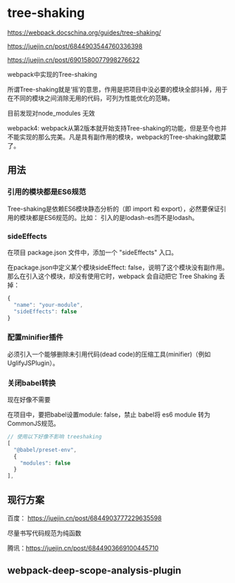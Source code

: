 # tree-shaking

<https://webpack.docschina.org/guides/tree-shaking/>

<https://juejin.cn/post/6844903544760336398>

<https://juejin.cn/post/6901580077998276622>

webpack中实现的Tree-shaking

所谓Tree-shaking就是‘摇’的意思，作用是把项目中没必要的模块全部抖掉，用于在不同的模块之间消除无用的代码，可列为性能优化的范畴。

目前发现对node_modules 无效  

webpack4: webpack从第2版本就开始支持Tree-shaking的功能，但是至今也并不能实现的那么完美。凡是具有副作用的模块，webpack的Tree-shaking就歇菜了。

## 用法

### 引用的模块都是ES6规范

Tree-shaking是依赖ES6模块静态分析的（即 import 和 export），必然要保证引用的模块都是ES6规范的。比如： 引入的是lodash-es而不是lodash。

### sideEffects

在项目 package.json 文件中，添加一个 "sideEffects" 入口。

在package.json中定义某个模块sideEffect: false，说明了这个模块没有副作用。那么在引入这个模块，却没有使用它时，webpack 会自动把它 Tree Shaking 丢掉：

```js
{
  "name": "your-module",
  "sideEffects": false
}
```

### 配置minifier插件

必须引入一个能够删除未引用代码(dead code)的压缩工具(minifier)（例如 UglifyJSPlugin）。

### 关闭babel转换

现在好像不需要

在项目中，要把babel设置module: false，禁止 babel将 es6 module 转为CommonJS规范。

```js
// 使用以下好像不影响 treeshaking 
[
  "@babel/preset-env",
  {
    "modules": false
  }
],
```

## 现行方案

百度： <https://juejin.cn/post/6844903777229635598>

尽量书写代码规范为纯函数

腾讯：<https://juejin.cn/post/6844903669100445710>

## webpack-deep-scope-analysis-plugin

